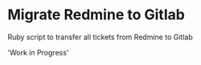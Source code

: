 # Migrate Redmine to Gitlab
Ruby script to transfer all tickets from Redmine to Gitlab

'Work in Progress'
